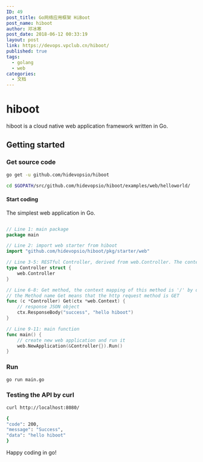 ```yaml
---
ID: 49
post_title: Go网络应用框架 HiBoot
post_name: hiboot
author: 邓冰寒
post_date: 2018-06-12 00:33:19
layout: post
link: https://devops.vpclub.cn/hiboot/
published: true
tags:
  - golang
  - web
categories:
  - 文档
---
```

# hiboot

hiboot is a cloud native web application framework written in Go.

## Getting started

### Get source code

```bash
go get -u github.com/hidevopsio/hiboot

cd $GOPATH/src/github.com/hidevopsio/hiboot/examples/web/helloworld/

```

#### Start coding

The simplest web application in Go.

```go

// Line 1: main package
package main

// Line 2: import web starter from hiboot
import "github.com/hidevopsio/hiboot/pkg/starter/web"

// Line 3-5: RESTful Controller, derived from web.Controller. The context mapping of this controller is '/' by default
type Controller struct {
	web.Controller
}

// Line 6-8: Get method, the context mapping of this method is '/' by default
// the Method name Get means that the http request method is GET
func (c *Controller) Get(ctx *web.Context) {
	// response JSON object
	ctx.ResponseBody("success", "hello hiboot")
}

// Line 9-11: main function
func main() {
	// create new web application and run it
	web.NewApplication(&Controller{}).Run()
}

```

### Run

```bash
go run main.go
```

### Testing the API by curl

```bash
curl http://localhost:8080/
```

```bash
{
"code": 200,
"message": "Success",
"data": "hello hiboot"
}
```

Happy coding in go!
